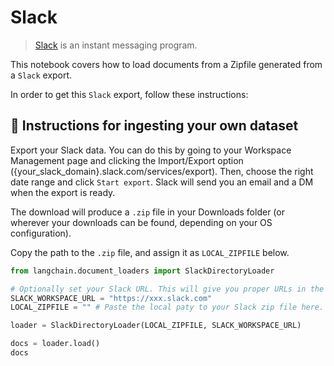 # Slack

>[Slack](https://slack.com/) is an instant messaging program.

This notebook covers how to load documents from a Zipfile generated from a `Slack` export.

In order to get this `Slack` export, follow these instructions:

## 🧑 Instructions for ingesting your own dataset

Export your Slack data. You can do this by going to your Workspace Management page and clicking the Import/Export option ({your_slack_domain}.slack.com/services/export). Then, choose the right date range and click `Start export`. Slack will send you an email and a DM when the export is ready.

The download will produce a `.zip` file in your Downloads folder (or wherever your downloads can be found, depending on your OS configuration).

Copy the path to the `.zip` file, and assign it as `LOCAL_ZIPFILE` below.

<!-- WARNING: THIS FILE WAS AUTOGENERATED! DO NOT EDIT! Instead, edit the notebook w/the location & name as this file. -->


```python
from langchain.document_loaders import SlackDirectoryLoader
```


```python
# Optionally set your Slack URL. This will give you proper URLs in the docs sources.
SLACK_WORKSPACE_URL = "https://xxx.slack.com"
LOCAL_ZIPFILE = "" # Paste the local paty to your Slack zip file here.

loader = SlackDirectoryLoader(LOCAL_ZIPFILE, SLACK_WORKSPACE_URL)
```


```python
docs = loader.load()
docs
```
